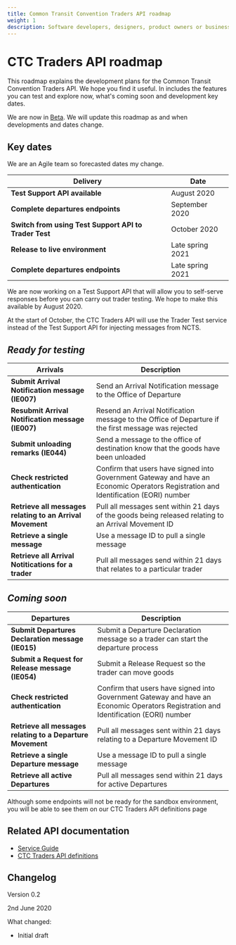 ```yaml
---
title: Common Transit Convention Traders API roadmap
weight: 1
description: Software developers, designers, product owners or business analysts - see how you can integrate your software with Common Transit Convention Traders API.
---
```


# CTC Traders API roadmap

This roadmap explains the development plans for the Common Transit Convention Traders API. We hope you find it useful. In includes the features you can test and explore now, what's coming soon and development key dates.    

We are now in [Beta](https://www.gov.uk/help/beta). We will update this roadmap as and when developments and dates change. 



## Key dates

We are an Agile team so forecasted dates my change. 

| **Delivery** | **Date** |
|------|-------------|
|**Test Support API available**| August 2020|
|**Complete departures endpoints**| September 2020 |
|**Switch from using Test Support API to Trader Test**| October 2020 |
|**Release to live environment**| Late spring 2021 |
|**Complete departures endpoints**| Late spring 2021 |

We are now working on a Test Support API that will allow you to self-serve responses before you can carry out trader testing. We hope to make this available by August 2020. 

At the start of October, the CTC Traders API will use the Trader Test service instead of the Test Support API for injecting messages from NCTS.

## _Ready for testing_

| **Arrivals** | **Description** |
|------|-------------|
|**Submit Arrival Notification message (IE007)** |Send an Arrival Notification message to the Office of Departure|
|**Resubmit Arrival Notification message (IE007)**|Resend an Arrival Notification message to the Office of Departure if the first message was rejected|
|**Submit unloading remarks (IE044)** |Send a message to the office of destination know that the goods have been unloaded|
|**Check restricted authentication**|Confirm that users have signed into Government Gateway and have an Economic Operators Registration and Identification (EORI) number|
|**Retrieve all messages relating to an Arrival Movement**|Pull all messages sent within 21 days of the goods being released relating to an Arrival Movement ID|
|**Retrieve a single message** |Use a message ID to pull a single message|
|**Retrieve all Arrival Notitications for a trader**|Pull all messages send within 21 days that relates to a particular trader|  



## _Coming soon_

|**Departures**|**Description**|
|----|-----------|
|**Submit Departures Declaration message (IE015)** |Submit a Departure Declaration message so a trader can start the departure process|
|**Submit a Request for Release message (IE054)**|Submit a Release Request so the trader can move goods|
|**Check restricted authentication**|Confirm that users have signed into Government Gateway and have an Economic Operators Registration and Identification (EORI) number|
|**Retrieve all messages relating to a Departure Movement**|Pull all messages sent within 21 days relating to a Departure Movement ID |
|**Retrieve a single Departure message** |Use a message ID to pull a single message|
|**Retrieve all active Departures**|Pull all messages send within 21 days for active Departures|  

Although some endpoints will not be ready for the sandbox environment, you will be able to see them on our CTC Traders API definitions page



## Related API documentation
<!--- Section owner: MTD Programme --->

  * [Service Guide](https://developer.tax.service.gov.uk/guides/common-transit-convention-traders-service-guide/)
  * [CTC Traders API definitions](https://developer.service.hmrc.gov.uk/api-documentation/docs/api/service/common-transit-convention-traders/1.0)

## Changelog
<!--- Section owner: MTD Programme --->

Version 0.2

2nd June 2020

What changed:

* Initial draft
